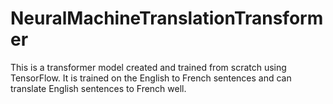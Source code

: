 # NeuralMachineTranslationTransformer
This is a transformer model created and trained from scratch using TensorFlow. It is trained on the English to French sentences and can translate English sentences to French well.
